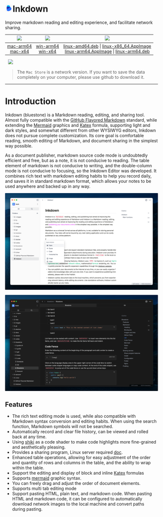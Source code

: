 <h1><img src="resources/icon.png" width="25"/>Inkdown</h1>
Improve markdown reading and editing experience, and facilitate network sharing.

|                                                                               <img src="docs/assets/apple.svg" width="40">                                                                                |                                                                             <img src="docs/assets/windows.svg" width="40"/>                                                                              |                                                                                                                                                                                                                   <img src="docs/assets/linux.svg" width="40"/>                                                                                                                                                                                                                   |
| :-------------------------------------------------------------------------------------------------------------------------------------------------------------------------------------------------------: | :------------------------------------------------------------------------------------------------------------------------------------------------------------------------------------------------------: | :-------------------------------------------------------------------------------------------------------------------------------------------------------------------------------------------------------------------------------------------------------------------------------------------------------------------------------------------------------------------------------------------------------------------------------------------------------------------------------: |
| [mac-arm64](https://github.com/1943time/inkdown/releases/latest/download/Inkdown-mac-arm64.dmg) <br/> [mac-x64](https://github.com/1943time/inkdown/releases/latest/download/Inkdown-mac-x64.dmg) | [win-arm64](https://github.com/1943time/inkdown/releases/latest/download/Inkdown-win-arm64.exe)<br/> [win-x64](https://github.com/1943time/inkdown/releases/latest/download/Inkdown-win-x64.exe) | [linux-amd64.deb](https://github.com/1943time/inkdown/releases/latest/download/Inkdown-linux-amd64.deb) \| [linux-x86_64.AppImage](https://github.com/1943time/inkdown/releases/latest/download/Inkdown-linux-x86_64.AppImage) <br/> [linux-arm64.AppImage](https://github.com/1943time/inkdown/releases/latest/download/Inkdown-linux-arm64.AppImage) \| [linux-arm64.deb](https://github.com/1943time/inkdown/releases/latest/download/Inkdown-linux-arm64.deb)

<a href="https://apps.apple.com/us/app/inkdown/id6451391474"><img src="docs/assets/mac-store.svg" style="width:140px;margin-left:10px"/></a>

> The `Mac Store` is a network version. If you want to save the data completely on your computer, please use github to download it.

---

# Introduction

Inkdown (bluestone) is a Markdown reading, editing, and sharing tool. Almost fully compatible with the [GitHub Flavored Markdown](https://github.github.com/gfm/) standard, while extending the [Mermaid](https://mermaid.js.org/) graphics and [Katex](https://katex.org/) formula, supporting light and dark styles, and somewhat different from other WYSIWYG editors, Inkdown does not pursue complete customization. Its core goal is comfortable reading, smooth editing of Markdown, and document sharing in the simplest way possible.

As a document publisher, markdown source code mode is undoubtedly efficient and free,
but as a note, it is not conducive to reading.
The table element of markdown is not conducive to writing,
and the double-column mode is not conducive to focusing,
so the Inkdown Editor was developed. It combines rich text with markdown editing habits to help you record daily,
and saves it in standard markdown format, which allows your notes to be used anywhere and backed up in any way.


![](./docs//assets/d10.png)

![](./docs//assets/d11.png)

## Features

- The rich text editing mode is used, while also compatible with Markdown syntax conversion and editing habits. When using the search function, Markdown symbols will not be searched.
- Automatically record and clear file history, can be viewed and rolled back at any time.
- Using [shiki](https://github.com/shikijs/shiki) as a code shader to make code highlights more fine-grained and aesthetically pleasing.
- Provides a sharing program, Linux server required [doc](https://pb.inkdown.me/inkdown/book/docs/offline-version#deployment-publish-program).
- Enhanced table operations, allowing for easy adjustment of the order and quantity of rows and columns in the table, and the ability to wrap within the table.
- Support the editing and display of block and inline [Katex](https://katex.org/) formulas
- Supports [mermaid](https://mermaid.js.org/) graphic syntax.
- You can freely drag and adjust the order of document elements.
- Supports multi tab editing mode
- Support pasting HTML, plain text, and markdown code. When pasting HTML and markdown code, it can be configured to automatically download network images to the local machine and convert paths during pasting.

